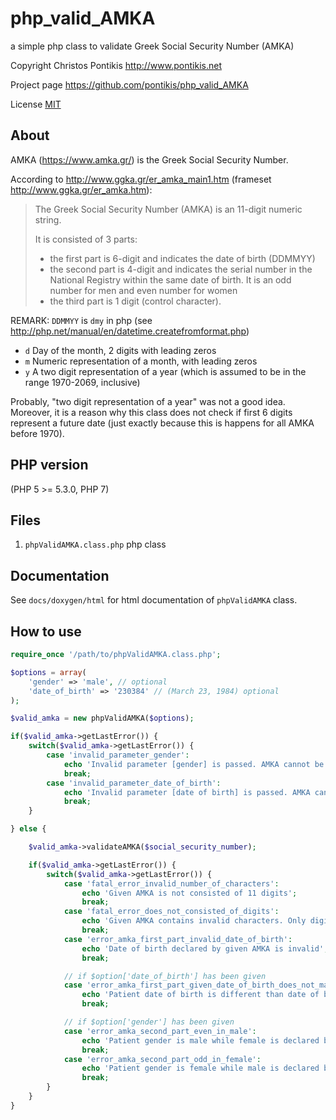 # php_valid_AMKA

a simple php class to validate Greek Social Security Number (AMKA)

Copyright Christos Pontikis http://www.pontikis.net

Project page https://github.com/pontikis/php_valid_AMKA

License [MIT](https://github.com/pontikis/php_valid_AMKA/blob/master/LICENSE)


## About

AMKA (https://www.amka.gr/) is the Greek Social Security Number.

According to http://www.ggka.gr/er_amka_main1.htm (frameset http://www.ggka.gr/er_amka.htm):

> The Greek Social Security Number (AMKA) is an 11-digit numeric string. 
>
> It is consisted of 3 parts:
> * the first part is 6-digit and indicates the date of birth (DDMMYY)
> * the second part is 4-digit and indicates the serial number in the National Registry within the same date of birth. It is an odd number for men and even number for women
> * the third part is 1 digit (control character).

REMARK: ``DDMMYY`` is ``dmy`` in php (see http://php.net/manual/en/datetime.createfromformat.php)

* ``d`` Day of the month, 2 digits with leading zeros
* ``m`` Numeric representation of a month, with leading zeros
* ``y`` A two digit representation of a year (which is assumed to be in the range 1970-2069, inclusive)

Probably, "two digit representation of a year" was not a good idea. Moreover, it is a reason why this class does not check if first 6 digits represent a future date (just exactly because this is happens for all AMKA before 1970).

## PHP version

(PHP 5 >= 5.3.0, PHP 7)

## Files
 
1. ``phpValidAMKA.class.php`` php class


## Documentation

See ``docs/doxygen/html`` for html documentation of ``phpValidAMKA`` class. 

## How to use


```php
require_once '/path/to/phpValidAMKA.class.php';

$options = array(
	'gender' => 'male', // optional
	'date_of_birth' => '230384' // (March 23, 1984) optional
);

$valid_amka = new phpValidAMKA($options);

if($valid_amka->getLastError()) {
	switch($valid_amka->getLastError()) {
		case 'invalid_parameter_gender':
			echo 'Invalid parameter [gender] is passed. AMKA cannot be validated';
			break;
		case 'invalid_parameter_date_of_birth':
			echo 'Invalid parameter [date of birth] is passed. AMKA cannot be validated';
			break;
	}

} else {

	$valid_amka->validateAMKA($social_security_number);

	if($valid_amka->getLastError()) {
		switch($valid_amka->getLastError()) {
			case 'fatal_error_invalid_number_of_characters':
				echo 'Given AMKA is not consisted of 11 digits';
				break;
			case 'fatal_error_does_not_consisted_of_digits':
				echo 'Given AMKA contains invalid characters. Only digits are permitted';
				break;
			case 'error_amka_first_part_invalid_date_of_birth':
				echo 'Date of birth declared by given AMKA is invalid';
				break;

			// if $option['date_of_birth'] has been given	
			case 'error_amka_first_part_given_date_of_birth_does_not_match':
				echo 'Patient date of birth is different than date of birth declared by AMKA';
				break;

			// if $option['gender'] has been given
			case 'error_amka_second_part_even_in_male':
				echo 'Patient gender is male while female is declared by given AMKA';
				break;
			case 'error_amka_second_part_odd_in_female':
				echo 'Patient gender is female while male is declared by given AMKA';
				break;
		}
	}
}
```